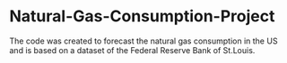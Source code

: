 # Natural-Gas-Consumption-Project
The code was created to forecast the natural gas consumption in the US and is based on a dataset of the Federal Reserve Bank of St.Louis. 
